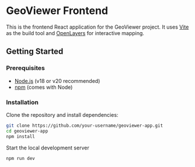 # GeoViewer Frontend

This is the frontend React application for the GeoViewer project. It uses [Vite](https://vitejs.dev/) as the build tool and [OpenLayers](https://openlayers.org/) for interactive mapping.

## Getting Started

### Prerequisites

- [Node.js](https://nodejs.org/) (v18 or v20 recommended)
- [npm](https://www.npmjs.com/) (comes with Node)

### Installation

Clone the repository and install dependencies:

```bash
git clone https://github.com/your-username/geoviewer-app.git
cd geoviewer-app
npm install
```

Start the local development server

```bash
npm run dev


